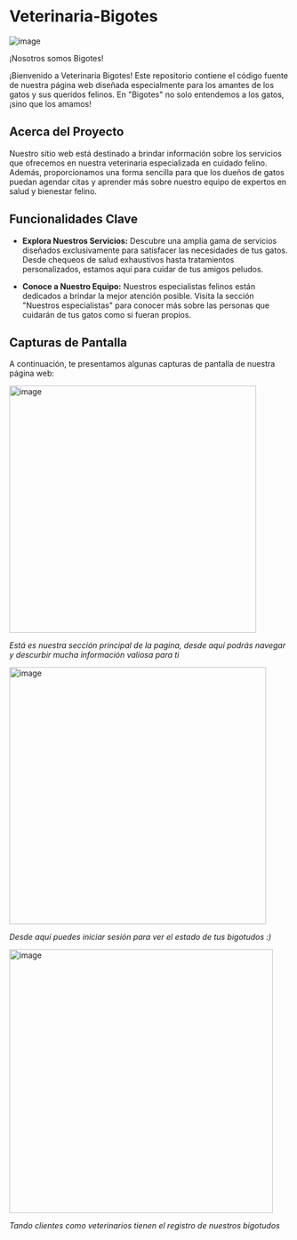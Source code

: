 # Veterinaria-Bigotes
![image](https://github.com/parraluisa/Veterinaria-Bigotes/assets/79608753/bcad2a54-24ab-4832-8a33-f77ebf4180f9)

¡Nosotros somos Bigotes!

¡Bienvenido a Veterinaria Bigotes! Este repositorio contiene el código fuente de nuestra página web diseñada especialmente para los amantes de los gatos y sus queridos felinos. En "Bigotes" no solo entendemos a los gatos, ¡sino que los amamos!

## Acerca del Proyecto

Nuestro sitio web está destinado a brindar información sobre los servicios que ofrecemos en nuestra veterinaria especializada en cuidado felino. Además, proporcionamos una forma sencilla para que los dueños de gatos puedan agendar citas y aprender más sobre nuestro equipo de expertos en salud y bienestar felino.

## Funcionalidades Clave

- **Explora Nuestros Servicios:** Descubre una amplia gama de servicios diseñados exclusivamente para satisfacer las necesidades de tus gatos. Desde chequeos de salud exhaustivos hasta tratamientos personalizados, estamos aquí para cuidar de tus amigos peludos.

- **Conoce a Nuestro Equipo:** Nuestros especialistas felinos están dedicados a brindar la mejor atención posible. Visita la sección "Nuestros especialistas" para conocer más sobre las personas que cuidarán de tus gatos como si fueran propios.

## Capturas de Pantalla

A continuación, te presentamos algunas capturas de pantalla de nuestra página web:

<img width="444" alt="image" src="https://github.com/parraluisa/Veterinaria-Bigotes/assets/79608753/63873922-6e82-4a1f-b063-a11d1475871d">

*Está es nuestra sección principal de la pagina, desde aquí podrás navegar y descurbir mucha información valiosa para ti*

<img width="462" alt="image" src="https://github.com/parraluisa/Veterinaria-Bigotes/assets/79608753/e3e8dae3-1365-470f-b6f1-4f437bce4fc7">

*Desde aquí puedes iniciar sesión para ver el estado de tus bigotudos :)*


<img width="474" alt="image" src="https://github.com/parraluisa/Veterinaria-Bigotes/assets/79608753/1ea08cbf-3bbd-490e-bbab-6f2fb83227b9">

*Tando clientes como veterinarios tienen el registro de nuestros bigotudos*





